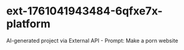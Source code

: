 # ext-1761041943484-6qfxe7x-platform
AI-generated project via External API - Prompt: Make a porn website

